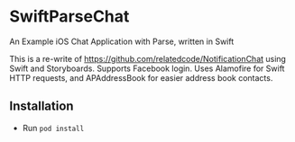 # SwiftParseChat
An Example iOS Chat Application with Parse, written in Swift

This is a re-write of https://github.com/relatedcode/NotificationChat using Swift and Storyboards. Supports Facebook login.
Uses Alamofire for Swift HTTP requests, and APAddressBook for easier address book contacts.

## Installation
- Run `pod install`
